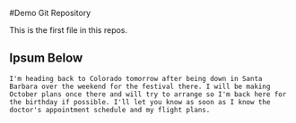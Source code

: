 #Demo Git Repository

This is the first file in this repos.

## Ipsum Below 

	I'm heading back to Colorado tomorrow after being down in Santa Barbara over the weekend for the festival there. I will be making October plans once there and will try to arrange so I'm back here for the birthday if possible. I'll let you know as soon as I know the doctor's appointment schedule and my flight plans.